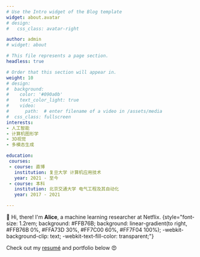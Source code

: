 ```yaml
---
# Use the Intro widget of the Blog template
widget: about.avatar
# design:
#   css_class: avatar-right

author: admin
# widget: about

# This file represents a page section.
headless: true

# Order that this section will appear in.
weight: 10
# design:
#  background:
#    color: '#090a0b'
#    text_color_light: true
#    video:
#      path:  # enter filename of a video in /assets/media
#  css_class: fullscreen
interests:
- 人工智能
- 计算机图形学
- 3D视觉
- 多模态生成

education:
 courses:
 - course: 直博
   institution: 复旦大学 计算机应用技术
   year: 2021 - 至今
 - course: 本科
   institution: 北京交通大学 电气工程及其自动化
   year: 2017 - 2021

---
```


👋 Hi, there! I'm **Alice**, a machine learning researcher at Netflix.
{style="font-size: 1.2rem; background: #FFB76B; background: linear-gradient(to right, #FFB76B 0%, #FFA73D 30%, #FF7C00 60%, #FF7F04 100%); -webkit-background-clip: text; -webkit-text-fill-color: transparent;"}

Check out my [resumé](about/) and portfolio below 😍